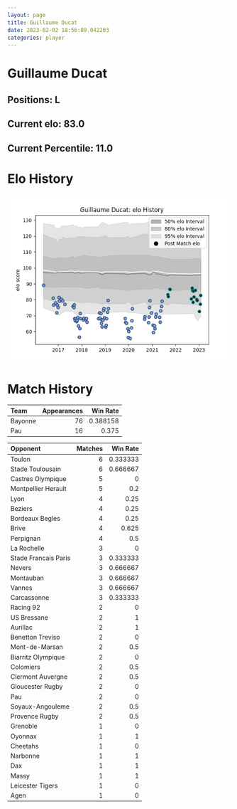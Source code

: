```yaml
---  
layout: page  
title: Guillaume Ducat  
date: 2023-02-02 18:56:09.042203  
categories: player  
---
```

# Guillaume Ducat

## Positions: L

## Current elo: 83.0

## Current Percentile: 11.0

# Elo History


![elo history](history_GuillaumeDucat.png)
# Match History


| Team    |   Appearances |   Win Rate |
|:--------|--------------:|-----------:|
| Bayonne |            76 |   0.388158 |
| Pau     |            16 |   0.375    |

| Opponent             |   Matches |   Win Rate |
|:---------------------|----------:|-----------:|
| Toulon               |         6 |   0.333333 |
| Stade Toulousain     |         6 |   0.666667 |
| Castres Olympique    |         5 |   0        |
| Montpellier Herault  |         5 |   0.2      |
| Lyon                 |         4 |   0.25     |
| Beziers              |         4 |   0.25     |
| Bordeaux Begles      |         4 |   0.25     |
| Brive                |         4 |   0.625    |
| Perpignan            |         4 |   0.5      |
| La Rochelle          |         3 |   0        |
| Stade Francais Paris |         3 |   0.333333 |
| Nevers               |         3 |   0.666667 |
| Montauban            |         3 |   0.666667 |
| Vannes               |         3 |   0.666667 |
| Carcassonne          |         3 |   0.333333 |
| Racing 92            |         2 |   0        |
| US Bressane          |         2 |   1        |
| Aurillac             |         2 |   1        |
| Benetton Treviso     |         2 |   0        |
| Mont-de-Marsan       |         2 |   0.5      |
| Biarritz Olympique   |         2 |   0        |
| Colomiers            |         2 |   0.5      |
| Clermont Auvergne    |         2 |   0.5      |
| Gloucester Rugby     |         2 |   0        |
| Pau                  |         2 |   0        |
| Soyaux-Angouleme     |         2 |   0.5      |
| Provence Rugby       |         2 |   0.5      |
| Grenoble             |         1 |   0        |
| Oyonnax              |         1 |   1        |
| Cheetahs             |         1 |   0        |
| Narbonne             |         1 |   1        |
| Dax                  |         1 |   1        |
| Massy                |         1 |   1        |
| Leicester Tigers     |         1 |   0        |
| Agen                 |         1 |   0        |